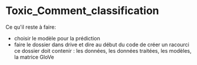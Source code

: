 # Toxic_Comment_classification

Ce qu'il reste à faire:

+ choisir le modèle pour la prédiction
+ faire le dossier dans drive et dire au début du code de créer un racourci
  ce dossier doit contenir : les données, les données traitées, les modèles, la matrice GloVe
